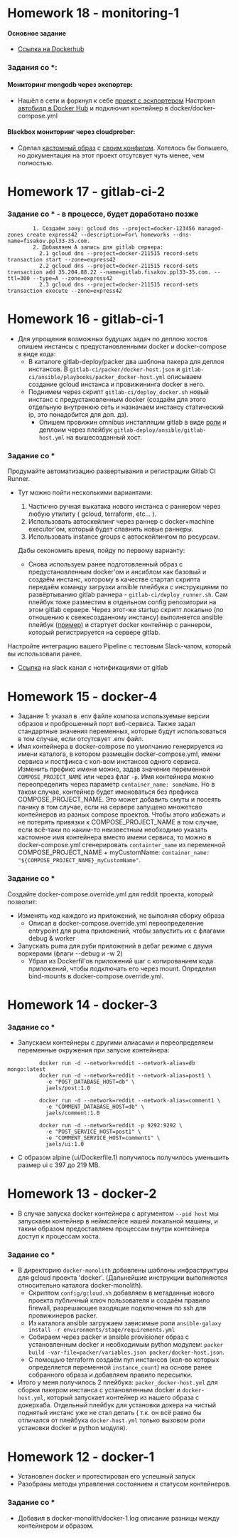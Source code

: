  # Homework 18 - monitoring-1
 #### Основное задание
 - [Ссылка на Dockerhub](https://hub.docker.com/r/jaels/)
  ### Задания со *:
  #### Мониторинг mongodb через экспортер:
  - Нашёл в сети и форкнул к себе [проект с эскпортером](https://github.com/RenderQwerty/docker-mongodb-exporter)
    Настроил [автобилд в Docker Hub](https://hub.docker.com/r/jaels/docker-mongodb-exporter/) и подключил контейнер в docker/docker-compose.yml
  #### Blackbox мониторинг через cloudprober:
  - Сделал [кастомный образ](https://hub.docker.com/r/jaels/cloudprober/) с [своим конфигом](https://github.com/RenderQwerty/cloudprober/blob/master/cloudprober.cfg).
  Хотелось бы большего, но документация на этот проект отсутсвует чуть менее, чем полностью.

 # Homework 17 - gitlab-ci-2
  ### Задание со * - в процессе, будет доработано позже
```Для того, чтобы обеспечить доступ к динамически созданным окружениям из gitlab, понадобится DNS сервер, на котором будут автоматически создаваться A записи для новых инстансов.
        1. Создаём зону: gcloud dns --project=docker-123456 managed-zones create express42 --description=For\ homeworks --dns-name=fisakov.ppl33-35.com.
        2. Добавляем A запись для gitlab сервера:
          2.1 gcloud dns --project=docker-211515 record-sets transaction start --zone=express42
          2.2 gcloud dns --project=docker-211515 record-sets transaction add 35.204.88.22 --name=gitlab.fisakov.ppl33-35.com. --ttl=300 --type=A --zone=express42
          2.3 gcloud dns --project=docker-211515 record-sets transaction execute --zone=express42
```
 # Homework 16 - gitlab-ci-1
 - Для упрощения возможных будущих задач по деплою хостов опишем инстансы с предустановленными docker и docker-compose в виде кода:
   - В каталоге gitlab-deploy/packer два шаблона пакера для деплоя инстансов. В `gitlab-ci/packer/docker-host.json` и `gitlab-ci/ansible/playbooks/packer_docker-host.yml` описываем создание gcloud инстанса и провижининга docker в него.
   - Поднимем через скрипт `gitlab-ci/deploy_docker.sh` новый инстанс с предустановленным docker (создаём для этого отдельную внутренюю сеть и назначаем инстансу статический ip, это понадобится для доп. дз). 
      - Опишем провижин omnibus инсталляции gitlab в виде [роли](https://github.com/RenderQwerty/ansible-galaxy-gitlab) и деплоим через плейбук `gitlab-deploy/ansible/gitlab-host.yml` на вышесозданный хост. 

 ### Задание со *
Продумайте автоматизацию развертывания и регистрации Gitlab CI Runner.
  - Тут можно пойти несколькими вариантами:
      1. Частично ручная выкатака нового инстанса с раннером через любую утилиту ( gcloud, terraform, etc... ).
      2. Использовать автоскейлинг через раннер с docker+machine executor'ом, который будет спавнить новые раннеры.
      3. Использовать instance groups с автоскейлингом по ресурсам.

    Дабы секономить время, пойду по первому варианту:
      - Снова используем ранее подготовленный образ с предустановленным docker'ом и ансиблом как базовый и создаём инстанс, которому в качестве стартап скрипта передаём команду загрузки ansible плейбука с инструкциями по развёртыванию gitlab раннера - `gitlab-ci/deploy_runner.sh`. Сам плейбук тоже разместим в отдельном config репозитории на этом gitlab сервере. Через этот-же startup скрипт локально (по отношению к свежесозданному инстансу) выполняется ansible плейбук ([пример](https://gist.github.com/RenderQwerty/54e89b953edb2b4b4c041a1d69ea4169)) и стартует docker контейнер с раннером, который регистрируется на сервере gitlab.

Настройте интеграцию вашего Pipeline с тестовым Slack-чатом, который вы использовали ранее.
  - [Ссылка](https://devops-team-otus.slack.com/messages/CB46XSULT) на slack канал с нотификациями от gitlab
 # Homework 15 - docker-4
 - Задание 1: указал в .env файле композа используемые версии образов и проброшенный порт веб-сервиса. Также задал стандартные значения переменных, которые будут использоваться в том случае, если отсутсвует .env файл. 
 - Имя контейнера в docker-compose по умолчанию генерируется из имени каталога, в котором размещён docker-compose.yml, имени сервиса и постфикса с кол-вом инстансов одного сервиса. Изменить префикс имени можно, задав значение переменной `COMPOSE_PROJECT_NAME` или через флаг `-p`. Имя контейнера можно переопределить через параметр `container_name: someName`. Но в таком случае, контейнер будет именоваться без префикса COMPOSE_PROJECT_NAME. Это может добавить смуты и посеять панику в том случае, если на сервере запущено множетсво контейнеров из разных compose проектов. Чтобы этого избежать и не потерять привязки к COMPOSE_PROJECT_NAME в том случае, если всё-таки по каким-то неизвестным необходимо указать кастомное имя контейнера вместо имени сервиса, то можно в docker-compose.yml сгенерировать `containter_name` из переменной COMPOSE_PROJECT_NAME + myCustomName: `container_name: "${COMPOSE_PROJECT_NAME}_myCustomName"`.
 ### Задание со *
 Создайте docker-compose.override.yml для reddit проекта, который позволит:
   - Изменять код каждого из приложений, не выполняя сборку образа
      - Описал в docker-compose.override.yml переопределение entrypoint для puma приложений, чтобы запустить их с флагами debug & worker
   - Запускать puma для руби приложений в дебаг режиме с двумя воркерами (флаги --debug и -w 2)
      - Убрал из Dockerfil'ов приложений шаг с копированием кода приложений, чтобы подключать его через mount. Определил bind-mounts в docker-compose.override.yml.

 # Homework 14 - docker-3
 ### Задание со * 
   -
      Запускаем контейнеры с другими алиасами и переопределяем переменные окружения при запуске контейнера:
```
          docker run -d --network=reddit --network-alias=db mongo:latest
          docker run -d --network=reddit --network-alias=post1 \
            -e "POST_DATABASE_HOST=db" \
            jaels/post:1.0

          docker run -d --network=reddit --network-alias=comment1 \
            -e "COMMENT_DATABASE_HOST=db" \
            jaels/comment:1.0

          docker run -d --network=reddit -p 9292:9292 \
            -e "POST_SERVICE_HOST=post1" \
            -e "COMMENT_SERVICE_HOST=comment1" \
            jaels/ui:1.0
```
  - С образом alpine (ui/Dockerfile.1) получилось получилось уменьшить размер ui c 397 до 219 MB.

 # Homework 13 - docker-2
 - В случае запуска docker контейнера с аргументом `--pid host` мы запускаем контейнер в неймспейсе нашей локальной машины, и таким образом предоставляем процессам внутри контейнера доступ к процессам хоста. 
  ### Задание со * 
 - В директорию `docker-monolith` добавлены шаблоны инфраструктуры для gcloud проекта 'docker'. (Дальнейшие инструкции выполняются относительно каталога docker-monolith).
   - Cкриптом `config/gcloud.sh` добавляем в метаданные нового проекта публичный ключ пользователя и создаём правило firewall, разрешающее входящие подключения по ssh для провижинеров packer.
   - Из каталога ansible загружаем зависимые роли `ansible-galaxy install -r environments/stage/requirements.yml`
   - Собираем через packer и ansible provisioner образ с установленным docker и необходимым python модулем: `packer build -var-file=packer/variables.json packer/docker-host.json`.
   - С помощью terraform создаём пул инстансов (кол-во которых определяется переменной `instance_count`) на основе ранее собранного образа и добавляем правило пересылки.
 - Итого у меня получилось 2 плейбука: `packer_docker-host.yml` для сборки пакером инстанса с установленным docker и `docker-host.yml`, который запускает контейнер из нашего образа с докерхаба. Отдельный плейбук для установки докера на чистый поднятый инстанс уже не стал делать ( т.к. он всё равно бы отличался от плейбука `docker-host.yml` только вызовом роли установки docker и python модуля).

 # Homework 12 - docker-1
 - Установлен docker и протестирован его успешный запуск
 - Разобраны методы управления состоянием и статусом контейнеров.
 ### Задание со *
 - Добавил в docker-monolith/docker-1.log описание разницы между контейнером и образом.
